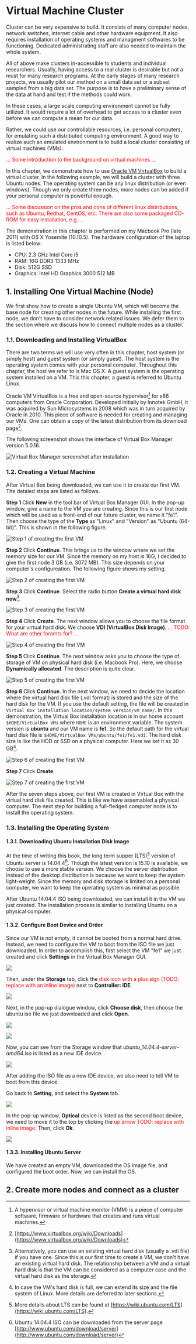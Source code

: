 # Virtual Machine Cluster

Cluster can be very expensive to build. It consists of many computer nodes, network switches, internet cable and other hardware equipment. It also requires installation of operating systems and managment softwares to be functioning. Dedicated administrating staff are also needed to maintain the whole system. 

All of above make clusters in-accessible to students and individual researchers. Usually, having access to a real cluster is desirable but not a must for many research programs. At the early stages of many research projects, we usually pilot our method on a small data set or a subset sampled from a big data set. The purpose is to have a preliminary sense of the data at hand and test if the methods could work.

In these cases, a large scale computing environment cannot be fully utilized. It would require a lot of overhead to get access to a cluster even before we can compute a mean for our data. 

Rather, we could use our controllable resources, i.e. personal computers, for emulating such a distributed computing environment. A good way to realize such an emulated environment is to build a local cluster consisting of virtual machines (VMs).

<font color='red'>... Some introduction to the background on virtual machines ...</font>

In this chapter, we demonstrate how to use [Oracle VM VirtualBox](https://www.virtualbox.org/) to build a virtual cluster. In the following example, we will build a cluster with three Ubuntu nodes. The operating system can be any linux distribution (or even windows). Though we only create three nodes, more nodes can be added if your personal computer is powerful enough. 

<font color='red'>... Some discussion on the pros and cons of different linux distributions, such as Ubuntu, Redhat, CentOS, etc. There are also some packaged CD-ROM for easy installation, e.g. ...</font>

The demonstration in this chapter is performed on my Macbook Pro (late 2011) with OS X Yosemite (10.10.5). The hardware configuration of the laptop is listed below:

- CPU: 2.3 GHz Intel Core i5
- RAM: 16G DDR3 1333 MHz
- Disk: 512G SSD
- Graphics: Intel HD Graphics 3000 512 MB

## 1. Installing One Virtual Machine (Node)

We first show how to create a single Ubuntu VM, which will become the base node for creating other nodes in the future. While installing the first node, we don't have to consider network related issues. We defer them to the section where we discuss how to connect multiple nodes as a cluster.

### 1.1. Downloading and Installing VirtualBox

There are two terms we will use very often in this chapter, host system (or simply host) and guest system (or simply guest). The host system is the operating system comes with your personal computer. Throughout this chapter, the host we refer to is Mac OS X. A guest system is the operating system installed on a VM. This this chapter, a guest is referred to Ubuntu Linux. 

Oracle VM VirtualBox is a free and open-source hypervisor[^define_hypervisor] for x86 computers from Oracle Corporation. Developed initially by Innotek GmbH, it was acquired by Sun Microsystems in 2008 which was in turn acquired by Oracle in 2010. This piece of software is needed for creating and managing our VMs. One can obtain a copy of the latest distribution from its download page[^vbox_download_page].

[^define_hypervisor]: A hypervisor or virtual machine monitor (VMM) is a piece of computer software, firmware or hardware that creates and runs virtual machines.
[^vbox_download_page]: [https://www.virtualbox.org/wiki/Downloads](https://www.virtualbox.org/wiki/Downloads)

The following screenshot shows the interface of Virtual Box Manager version 5.0.16.

![Virtual Box Manager screenshot after installation](./figures/vbox_manager_screenshot.jpg)

### 1.2. Creating a Virtual Machine

After Virtual Box being downloaded, we can use it to create our first VM. The detaled steps are listed as follows.

**Step 1** Click **New** in the tool bar of Virtual Box Manager GUI. In the pop-up window, give a name to the VM you are creating. Since this is our first node which will be used as a front-end of our future cluster, we name it "fe1". Then choose the type of the **Type** as "Linux" and "Version" as "Ubuntu (64-bit)". This is shown in the following figure.

![Step 1 of creating the first VM](./figures/vbox_new_vm_step1.jpg)

**Step 2** Click **Continue**. This brings us to the window where we set the memory size for our VM. Since the memory on my host is 16G, I decided to give the first node 3 GB (i.e. 3072 MB). This size depends on your computer's configureation. The following figure shows my setting.

![Step 2 of creating the first VM](./figures/vbox_new_vm_step2.jpg) 

**Step 3** Click **Continue**. Select the radio button **Create a virtual hard disk now**[^other_options_vdi]. 

![Step 3 of creating the first VM](./figures/vbox_new_vm_step3.jpg)

[^other_options_vdi]: Alternatively, you can use an existing virtual hard disk (usually a .vdi file) if you have one. Since this is our first time to create a VM, we don't have an existing virtual hard disk. The relationship between a VM and a virtual hard disk is that the VM can be considered as a computer case and the virtual hard disk as the storage.

**Step 4** Click **Create**. The next window allows you to choose the file format for your virtual hard disk. We choose **VDI (VirtualBox Disk Image)**. <font color='red'>... TODO: What are other foramts for? ...</font>

![Step 4 of creating the first VM](./figures/vbox_new_vm_step4.jpg)   

**Step 5** Click **Continue**. The next window asks you to choose the type of storage of VM on physical hard disk (i.e. Macbook Pro). Here, we choose **Dynamically allocated**. The description is quite clear.

![Step 5 of creating the first VM](./figures/vbox_new_vm_step5.jpg) 

**Step 6** Click **Continue**. In the next window, we need to decide the location where the virtual hard disk file (.vdi format) is stored and the size of the hard disk for the VM. If you use the default setting, the file will be created in `Virtual Box installation location/system version/vm name/`. In this demonstration, the Virtual Box installation location is in our home account `$HOME/VirtualBox VMs` where `HOME` is an environment variable. The system version is **ubuntu** and our VM name is **fe1**. So the default path for the virtual hard disk file is `$HOME/VirtualBox VMs/ubuntu/fe1/fe1.vdi`. The hard disk size is like the HDD or SSD on a physical computer. Here we set it as 30 GB[^extend_vm_hard_disk].

![Step 6 of creating the first VM](./figures/vbox_new_vm_step6.jpg) 


[^extend_vm_hard_disk]: In case the VM's hard disk is full, we can extend its size and the file system of Linux. More details are deferred to later sections. 

**Step 7** Click **Create**. 

![Step 7 of creating the first VM](./figures/vbox_new_vm_step7.jpg) 

After the seven steps above, our first VM is created in Virtual Box with the virtual hard disk file created. This is like we have assemabled a physical computer. The next step for building a full-fledged computer node is to install the operating system. 

### 1.3. Installing the Operating System

#### 1.3.1. Downloading Ubuntu Installation Disk Image

At the time of writing this book, the long term supper (LTS)[^explain_LTS] version of Ubuntu server is 14.04.4[^download_link]. Though the latest version is 15.10 is available, we choose to use a more stable version. We choose the server distribution instead of the desktop distribution is because we want to keep the system light-weight. Since the memory and disk storage is limited on a personal computer, we want to keep the operating system as minimal as possible. 

[^explain_LTS]: More details about LTS can be found at [https://wiki.ubuntu.com/LTS](https://wiki.ubuntu.com/LTS).
[^download_link]: Ubuntu 14.04.4 ISO can be downloaded from the server page [http://www.ubuntu.com/download/server](http://www.ubuntu.com/download/server)

After Ubuntu 14.04.4 ISO being downloaded, we can install it in the VM we just created. The installation process is similar to installing Ubuntu on a physical computer. 

#### 1.3.2. Configure Boot Device and Order

Since our VM is not empty, it cannot be booted from a normal hard drive. Instead, we need to configure the VM to boot from the ISO file we just downloaded. In order to accomplish this, first select the VM "fe1" we just created and click **Settings** in the Virtual Box Manager GUI.

![](./figures/vm-config-boot-device-1.jpg)

Then, under the **Storage** tab, click the <font color='red'>disk icon with a plus sign (TODO: replace with an inline image)</font> next to **Controller: IDE**.

![](./figures/vm-config-boot-device-2.jpg)

Next, in the pop-up dialogue window, click **Choose disk**, then choose the ubuntu iso file we just downloaded and click **Open**. 

![](./figures/vm-config-boot-device-3.jpg) 

![](./figures/vm-config-boot-device-4.jpg)

Now, you can see from the Storage window that _ubuntu_14.04.4-server-amd64.iso_ is listed as a new IDE device.

![](./figures/vm-config-boot-device-5.jpg)

After adding the ISO file as a new IDE device, we also need to tell VM to boot from this device. 

Go back to **Setting**, and select the **System** tab. 

![](./figures/vm-config-boot-device-6.jpg)

In the pop-up window, **Optical** device is listed as the second boot device, we need to move it to the top by clicking the <font color='red'>up arrow TODO: replace with inline image</font>. Then, click **Ok**. 

![](./figures/vm-config-boot-device-7.jpg)

#### 1.3.3. Installing Ubuntu Server

We have created an empty VM, downloaded the OS image file, and configured the boot order. Now, we can install the OS. 


## 2. Create more nodes and connect as a cluster